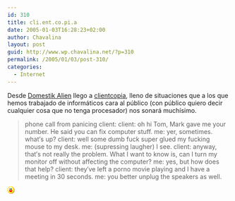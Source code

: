 ```yaml
---
id: 310
title: cli.ent.co.pi.a
date: 2005-01-03T16:28:23+02:00
author: Chavalina
layout: post
guid: http://www.wp.chavalina.net/?p=310
permalink: /2005/01/03/post-310/
categories:
  - Internet
---
```

Desde <a href="http://www.domestikalien.com/index.php" target="_blank">Domestik Alien</a> llego a <a href="http://www.clientcopia.com" target="_blank">clientcopia</a>, lleno de situaciones que a los que hemos trabajado de informáticos cara al p&uacute;blico (con p&uacute;blico quiero decir cualquier cosa que no tenga procesador) nos sonará much&iacute;simo.

> phone call from panicing client: client: oh hi Tom, Mark gave me your number. He said you can fix computer stuff. me: yer, sometimes. what&prime;s up? client: well some dumb fuck super glued my fucking mouse to my desk. me: (supressing laugher) I see. client: anyway, that&prime;s not really the problem. What I want to know is, can I turn my monitor off without affecting the computer? me: yes, but how does that help? client: they&prime;ve left a porno movie playing and I have a meeting in 30 seconds. me: you better unplug the speakers as well.

![emo](/imagenes/emoticonos/risa.gif)